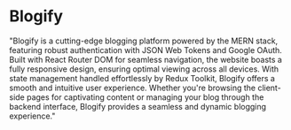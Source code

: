 # Blogify
"Blogify is a cutting-edge blogging platform powered by the MERN stack, featuring robust authentication with JSON Web Tokens and Google OAuth. Built with React Router DOM for seamless navigation, the website boasts a fully responsive design, ensuring optimal viewing across all devices. With state management handled effortlessly by Redux Toolkit, Blogify offers a smooth and intuitive user experience. Whether you're browsing the client-side pages for captivating content or managing your blog through the backend interface, Blogify provides a seamless and dynamic blogging experience."
